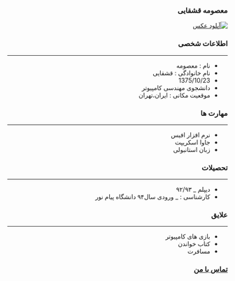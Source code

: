 <style type="text/css">
body{
 direction:rtl;
}
</style>

### معصومه قشقایی
<a href="https://uupload.ir/" target="_blank"><img src="https://uupload.ir/files/23mu_whatsapp_image_2020-12-13_at_3.35.27_pm.jpeg" 
border="0" alt="آپلود عکس" /></a>

### اطلاعات شخصی

---
+ نام : معصومه
+ نام خانوادگی : قشقایی
+ 1375/10/23
+ دانشجوی مهندسی کامپیوتر
+ موقعیت مکانی : ایران،تهران


### مهارت ها

---
+ نرم افزار افیس 
+ جاوا اسکریپت
+ زبان استانبولی

### تحصیلات

---
+ دیپلم 
_ ۹۲/۹۳
+ کارشناسی : 
_ ورودی سال۹۴ دانشگاه پیام نور  

### علایق

---

+ بازی های کامپیوتر
+ کتاب خواندن
+ مسافرت

### 
### [تماس با من](masoumeghashghayi@gmail.com)

